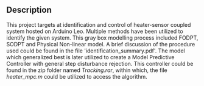 ## Description
This project targets at identification and control of heater-sensor coupled system hosted on Arduino Leo. Multiple methods have been utilized
to identify the given system. This gray box modelling process included FODPT, SODPT and Physical Non-linear model. A brief discussion 
of the procedure used could be found in the file 'identification_summary.pdf'. The model which generalized best is later utilized to create a Model Predictive Controller with general step disturbance rejection. This controller could be found in the zip folder named *Tracking.rar*, within which, the file *heater_mpc.m* could be utilized to access the algorithm.
